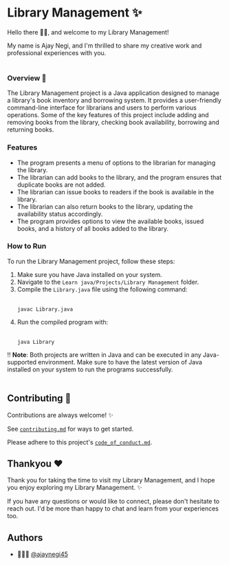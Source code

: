 
# Library Management ✨

Hello there 👋🏻, and welcome to my Library Management! 

My name is Ajay Negi, and I'm thrilled to share my creative work and professional experiences with you.
<br>
<br>

### Overview  👀

The Library Management project is a Java application designed to manage a library's book inventory and borrowing system. It provides a user-friendly command-line interface for librarians and users to perform various operations. Some of the key features of this project include adding and removing books from the library, checking book availability, borrowing and returning books.

### Features
- The program presents a menu of options to the librarian for managing the library.
- The librarian can add books to the library, and the program ensures that duplicate books are not added.
- The librarian can issue books to readers if the book is available in the library.
- The librarian can also return books to the library, updating the availability status accordingly.
- The program provides options to view the available books, issued books, and a history of all books added to the library.



### How to Run
To run the Library Management project, follow these steps:
1. Make sure you have Java installed on your system.
2. Navigate to the  `Learn java/Projects/Library Management`  folder.
3. Compile the  `Library.java`  file using the following command:
   <br>
   <br>
   ```
   javac Library.java
   ```
5. Run the compiled program with:
   <br><br>
   ```
   java Library
   ```


‼️ **Note**: Both projects are written in Java and can be executed in any Java-supported environment. Make sure to have the latest version of Java installed on your system to run the programs successfully.
<br><br>
   

## Contributing 🤗

Contributions are always welcome! ✨

See [`contributing.md`](https://github.com/ajaynegi45/Learn-Java/blob/main/LibraryManagement/contributing.md) for ways to get started.

Please adhere to this project's [`code_of_conduct.md`](https://github.com/ajaynegi45/Learn-Java/blob/main/LibraryManagement/code_of_conduct.md).




## Thankyou ❤️
Thank you for taking the time to visit my Library Management, and I hope you enjoy exploring my Library Management. ✨

If you have any questions or would like to connect, please don't hesitate to reach out. I'd be more than happy to chat and learn from your experiences too.
## Authors

- 🙍🏻‍♂️ [@ajaynegi45](https://github.com/ajaynegi45)
